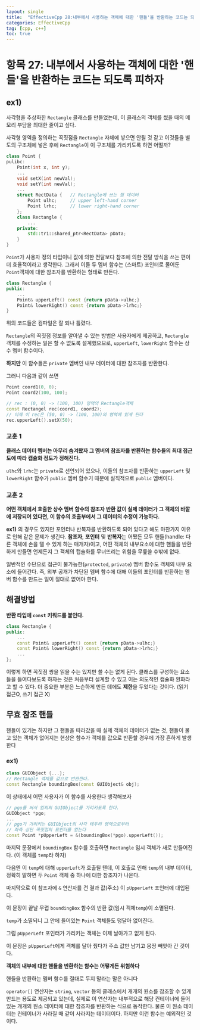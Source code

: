 ```yaml
---
layout: single
title:  "EffectiveCpp 28:내부에서 사용하는 객체에 대한 '핸들'을 반환하는 코드는 되도록 피하자"
categories: EffectiveCpp
tag: [cpp, c++]
toc: true
---
```

# **항목 27: 내부에서 사용하는 객체에 대한 '핸들'을 반환하는 코드는 되도록 피하자**

## **ex1)**
사각형을 추상화한 `Rectangle` 클래스를 만들었는데, 이 클래스의 객체를 썼을 때의 메모리 부담을 최대한 줄이고 싶다.

사각형 영역을 정의하는 꼭짓점을 `Rectangle` 자체에 넣으면 안될 것 같고 이것들을 별도의 구조체에 넣은 후에 `Rectangle`이 이 구조체를 가리키도록 하면 어떨까?

```cpp
class Point {
pulibc:
    Point(int x, int y);
    ...
    void setX(int newVal);
    void setY(int newVal);
    ...
    struct RectData {   // Rectangle에 쓰는 점 데이터
        Point ulhc;     // upper left-hand corner
        Point lrhc;     // lower right-hand corner
    };
    class Rectangle {
        ...
    private:
        std::tr1::shared_ptr<RectData> pData;
    }
}
```
`Point`가 사용자 정의 타입이니 값에 의한 전달보다 참조에 의한 전달 방식을 쓰는 편이 더 효율적이라고 생각한다. 그래서 이들 두 멤버 함수는 (스마트) 포인터로 물어둔 `Point`객체에 대한 참조자를 반환하는 형태로 만든다.
```cpp
class Rectangle {
public:
    ...
    Point& upperLeft() const {return pData->ulhc;}
    Point& lowerRight() const {return pData->lrhc;}
}
```

위의 코드들은 컴파일은 잘 되나 틀렸다. 

`Rectangle`의 꼭짓점 정보를 알아낼 수 있는 방법은 사용자에게 제공하고, `Rectangle` 객체를 수정하는 일은 할 수 없도록 설계했으므로, `upperLeft`, `lowerRight` 함수는 상수 멤버 함수이다.

**하지만** 이 함수들은 `private` 멤버인 내부 데이터에 대한 참조자를 반환한다.

그러니 다음과 같이 쓰면
```cpp
Point coord1(0, 0);
Point coord2(100, 100);

// rec : (0, 0) -> (100, 100) 영역의 Rectangle객체
const Rectangel rec(coord1, coord2);
// 이제 이 rec은 (50, 0) -> (100, 100)의 영역에 있게 된다
rec.upperLeft().setX(50);
```
### **교훈 1**
**클래스 데이터 멤버는 아무리 숨겨봤자 그 멤버의 참조자를 반환하는 함수들의 최대 접근도에 따라 캡슐화 정도가 정해진다.**

`ulhc`와 `lrhc`는 `private`로 선언되어 있으나, 이들의 참조자를 반환하는 `upperLeft` 및 `lowerRight` 함수가 `public` 멤버 함수기 때문에 실직적으로 `public` 멤버이다.

### **교훈 2**
**어떤 객체에서 호출한 상수 멤버 함수의 참조자 반환 값이 실제 데이터가 그 객체의 바깥에 저장되어 있다면, 이 함수의 호출부에서 그 데이터의 수정이 가능하다.**

**ex1)** 의 경우도 있지만 포인터나 반복자를 반환하도록 되어 있다고 해도 마찬가지 이유로 인해 같은 문제가 생긴다. **참조자**, **포인터** 및 **반복자**는 어쨌든 모두 핸들(handle: 다른 객체에 손을 댈 수 있게 하는 매개자)이고, 어떤 객체의 내부요소에 대한 핸들을 반환하게 만들면 언제든지 그 객체의 캡슐화를 무너뜨리는 위험을 무릎쓸 수밖에 없다.

일반적인 수단으로 접근이 불가능한(`protected`, `private`) 멤버 함수도 객체의 내부 요소에 들어간다. 즉, 외부 공개가 차단된 멤버 함수에 대해 이들의 포인터를 반환하는 멤버 함수를 만드는 일이 절대로 없어야 한다.

## **해결방법**

**반환 타입에 `const` 키워드를 붙인다.**
```cpp
class Rectangle {
public:
    ...
    const Point& upperLeft() const {return pData->ulhc;}
    const Point& lowerRight() const {return pData->lrhc;}
    ...
};
```
이렇게 하면 꼭짓점 쌍을 읽을 수는 있지만 쓸 수는 없게 된다. 클래스를 구성하는 요소들을 들여다보도록 하자는 것은 처음부터 설계할 수 있고 이는 의도적인 캡슐화 완화라고 할 수 있다. 더 중요한 부분은 느슨하게 만든 데에도 **제한**을 두었다는 것이다. (읽기 접근O, 쓰기 접근 X)

## **무효 참조 핸들**
핸들이 있기는 하지만 그 핸들을 따라갔을 때 실제 객체의 데이터가 없는 것, 핸들이 물고 있는 객체가 없어지는 현상은 함수가 객체를 값으로 반환할 경우에 가장 흔하게 발생한다

### **ex1)**
```cpp
class GUIObject {...};
// Rectangle 객체를 값으로 반환한다.
const Rectangle boundingBox(const GUIObject& obj);
```

이 상태에서 어떤 사용자가 이 함수를 사용한다 생각해보자
```cpp
// pgo를 써서 임의의 GUIObject를 가리키도록 한다.
GUIObject *pgo;
...
// pgo가 가리키는 GUIObject의 사각 테두리 영역으로부터 
// 좌측 상단 꼭짓점의 포인터를 얻는다
const Point *pUpperLeft = &(boundingBox(*pgo).upperLeft());
```
마지막 문장에서 `boundingBox` 함수를 호출하면 `Rectangle` 임시 객체가 새로 만들어진다. (이 객체를 `temp`라 하자)

다음엔 이 `temp`에 대해 `upperLeft`가 호출될 텐데, 이 호출로 인해 `temp`의 내부 데이터, 정확히 말하면 두 `Point` 객체 중 하나에 대한 참조자가 나온다.

마지막으로 이 참조자에 `&` 연산자를 건 결과 값(주소) 이 `pUpperLeft` 포인터에 대입된다.

이 문장이 끝날 무렵 `boundingBox` 함수의 반환 값(임시 객체`temp`)이 소멸된다.

`temp`가 소멸되니 그 안에 들어있는 `Point` 객체들도 덩달아 없어진다.

그럼 `pUpperLeft` 포인터가 가리키는 객체는 이제 날아가고 없게 된다.

이 문장은 `pUpperLeft`에게 객체를 달아 줬다가 주소 값만 남기고 몽땅 빼앗아 간 것이다.

**객체의 내부에 대한 핸들을 반환하는 함수는 어떻게든 위험하다**

핸들을 반환하는 멤버 함수를 절대로 두지 말라는 말은 아니다

`operator[]` 연산자는 `string`, `vector` 등의 클래스에서 개개의 원소를 참조할 수 있게 만드는 용도로 제공되고 있는데, 실제로 이 연산자는 내부적으로 해당 컨테이너에 들어 있는 개개의 원소 데이터에 대한 참조자를 반환하는 식으로 동작한다. 물론 이 원소 데이터는 컨테이너가 사라질 때 같이 사라지는 데이터이다. 하지만 이런 함수는 예외적인 것이다.